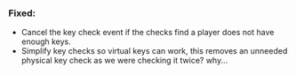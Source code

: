 ### Fixed:
- Cancel the key check event if the checks find a player does not have enough keys.
- Simplify key checks so virtual keys can work, this removes an unneeded physical key check as we were checking it twice? why...